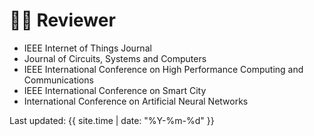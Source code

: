 # 👨‍💼 Reviewer
* IEEE Internet of Things Journal
* Journal of Circuits, Systems and Computers
* IEEE International Conference on High Performance Computing and Communications
* IEEE International Conference on Smart City
* International Conference on Artificial Neural Networks
<p>Last updated: {{ site.time | date: "%Y-%m-%d" }}</p>

